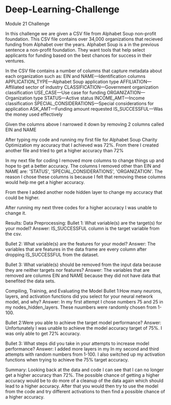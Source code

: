 # Deep-Learning-Challenge
Module 21 Challenge

In this challenge we are given a CSV file from Alphabet Soup non-profit foundation. This CSV file contains over 34,000 organizations that recieved funding from Alphabet over the years. Alphabet Soup is a in the previous sentence a non-profit foundation. They want tools that help select applicants for funding based on the best chances for success in their ventures. 

In the CSV file contains a number of columns that capture metadata about each organization such as:
EIN and NAME—Identification columns
APPLICATION_TYPE—Alphabet Soup application type
AFFILIATION—Affiliated sector of industry
CLASSIFICATION—Government organization classification
USE_CASE—Use case for funding
ORGANIZATION—Organization type
STATUS—Active status
INCOME_AMT—Income classification
SPECIAL_CONSIDERATIONS—Special considerations for application
ASK_AMT—Funding amount requested
IS_SUCCESSFUL—Was the money used effectively

Given the columns above I narrowed it down by removing 2 columns called EIN and NAME

After typing my code and running my first file for Alphabet Soup Charity Optimization my accuracy that I achieved was 72%. From there I created another file and tried to get a higher accuracy than 72%

In my next file for coding I removed more columns to change things up and hope to get a better accuracy. The columns I removed other than EIN and NAME are: 'STATUS', 'SPECIAL_CONSIDERATIONS', 'ORGANIZATION'. The reason I chose these columns is because I felt that removing these columns would help me get a higher accuracy.

From there I added another node hidden layer to change my accuracy that could be higher.

After running my next three codes for a higher accuracy I was unable to change it.

Results: 
Data Preprocessing: 
Bullet 1: What variable(s) are the target(s) for your model?
Answer: IS_SUCCESSFUL column is the target variable from the csv.

Bullet 2: What variable(s) are the features for your model?
Answer: The variables that are features in the data frame are every column after dropping IS_SUCCESSFUL from the dataset.

Bullet 3: What variable(s) should be removed from the input data because they are neither targets nor features?
Answer: The variables that are removed are columns EIN and NAME because they did not have data that benefited the data sets.

Compiling, Training, and Evaluating the Model
Bullet 1:How many neurons, layers, and activation functions did you select for your neural network model, and why?
Answer: In my first attempt I chose numbers 75 and 25 in my nodes_hidden_layers. These nuumbers were randomly chosen from 1-100.

Bullet 2:Were you able to achieve the target model performance?
Answer: Unfortunately I was unable to achieve the model accuracy target of 75%. I was only able to get 72% accuracy.

Bullet 3: What steps did you take in your attempts to increase model performance?
Answer: I added more layers in my In my second and third attempts with random numbers from 1-100. I also switched up my activation functions when trying to achieve the 75% target accuracy.

Summary: 
Looking back at the data and code I can see that I can no longer get a higher accuracy than 72%. The possible chance of getting a higher accuracy would be to do more of a cleanup of the data again which should lead to a higher accuracy. After that you would then try to use the model from the code and try different activations to then find a possible chance of a higher accuracy.
